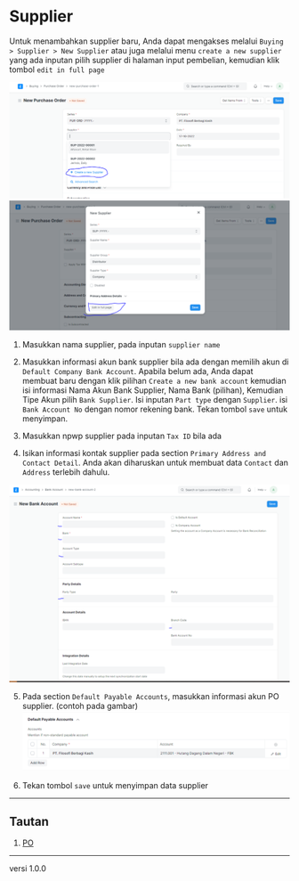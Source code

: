# Supplier

Untuk menambahkan supplier baru, Anda dapat mengakses melalui `Buying > Supplier > New Supplier` atau juga melalui menu `create a new supplier` yang ada inputan pilih supplier di halaman input pembelian, kemudian klik tombol `edit in full page`

![](/assets/supplier1.png)
![](/assets/supplier2.png)

1. Masukkan nama supplier, pada inputan `supplier name`

2. Masukkan informasi akun bank supplier bila ada dengan memilih akun di `Default Company Bank Account`. Apabila belum ada, Anda dapat membuat baru dengan klik pilihan `Create a new bank account` kemudian isi informasi Nama Akun Bank Supplier, Nama Bank (pilihan), Kemudian Tipe Akun pilih `Bank Supplier`. Isi inputan `Part type` dengan `Supplier`. isi `Bank Account No` dengan nomor rekening bank. Tekan tombol `save` untuk menyimpan.

3. Masukkan npwp supplier pada inputan `Tax ID` bila ada

4.  Isikan informasi kontak supplier pada section `Primary Address and Contact Detail`. Anda akan diharuskan untuk membuat data `Contact` dan `Address` terlebih dahulu.  

![](/assets/bank1.png)

5. Pada section `Default Payable Accounts`, masukkan informasi akun PO supplier. (contoh pada gambar)
![](/assets/po4.png)

6. Tekan tombol `save` untuk menyimpan data supplier


------------------
## Tautan
1. [PO](./po.md)

------------------
versi 1.0.0
